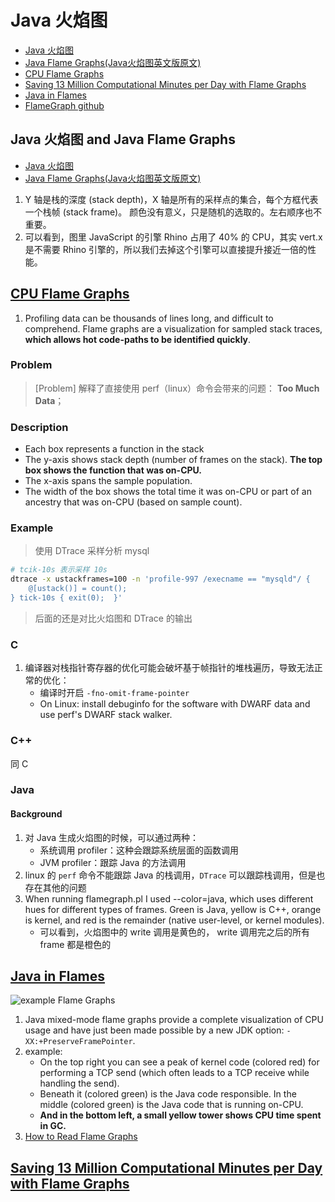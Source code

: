 # Java 火焰图

- [Java 火焰图](https://colobu.com/2016/08/10/Java-Flame-Graphs/)
- [Java Flame Graphs(Java火焰图英文版原文)](http://www.brendangregg.com/blog/2014-06-12/java-flame-graphs.html)
- [CPU Flame Graphs](http://www.brendangregg.com/FlameGraphs/cpuflamegraphs.html)
- [Saving 13 Million Computational Minutes per Day with Flame Graphs](https://netflixtechblog.com/saving-13-million-computational-minutes-per-day-with-flame-graphs-d95633b6d01f)
- [Java in Flames](https://netflixtechblog.com/java-in-flames-e763b3d32166)
- [FlameGraph github](https://github.com/brendangregg/FlameGraph)

## Java 火焰图 and Java Flame Graphs

- [Java 火焰图](https://colobu.com/2016/08/10/Java-Flame-Graphs/)
- [Java Flame Graphs(Java火焰图英文版原文)](http://www.brendangregg.com/blog/2014-06-12/java-flame-graphs.html)

1. Y 轴是栈的深度 (stack depth)，X 轴是所有的采样点的集合，每个方框代表一个栈帧 (stack frame)。 颜色没有意义，只是随机的选取的。左右顺序也不重要。
2. 可以看到，图里 JavaScript 的引擎 Rhino 占用了 40% 的 CPU，其实 vert.x 是不需要 Rhino 引擎的，所以我们去掉这个引擎可以直接提升接近一倍的性能。

## [CPU Flame Graphs](http://www.brendangregg.com/FlameGraphs/cpuflamegraphs.html)

1. Profiling data can be thousands of lines long, and difficult to comprehend. Flame graphs are a visualization for sampled stack traces,  **which allows hot code-paths to be identified quickly**. 

### Problem

>[Problem] 解释了直接使用 perf（linux）命令会带来的问题： **Too Much Data**；

### Description

- Each box represents a function in the stack
- The y-axis shows stack depth (number of frames on the stack).  **The top box shows the function that was on-CPU.**
- The x-axis spans the sample population. 
- The width of the box shows the total time it was on-CPU or part of an ancestry that was on-CPU (based on sample count).

### Example

>使用 DTrace 采样分析 mysql

```bash
# tcik-10s 表示采样 10s
dtrace -x ustackframes=100 -n 'profile-997 /execname == "mysqld"/ {
    @[ustack()] = count(); 
} tick-10s { exit(0);  }'
```

>后面的还是对比火焰图和 DTrace 的输出

### C

1. 编译器对栈指针寄存器的优化可能会破坏基于帧指针的堆栈遍历，导致无法正常的优化：
	- 编译时开启 `-fno-omit-frame-pointer`
	- On Linux: install debuginfo for the software with DWARF data and use perf's DWARF stack walker.

### C++

同 C

### Java

#### Background

1. 对 Java 生成火焰图的时候，可以通过两种：
	- 系统调用 profiler：这种会跟踪系统层面的函数调用
	- JVM profiler：跟踪 Java 的方法调用
2. linux 的 `perf` 命令不能跟踪 Java 的栈调用，`DTrace` 可以跟踪栈调用，但是也存在其他的问题
3. When running flamegraph.pl I used --color=java, which uses different hues for different types of frames. Green is Java, yellow is C++, orange is kernel, and red is the remainder (native user-level, or kernel modules).
	- 可以看到，火焰图中的 write 调用是黄色的， write 调用完之后的所有 frame 都是橙色的

## [Java in Flames](https://netflixtechblog.com/java-in-flames-e763b3d32166)

![example Flame Graphs](https://miro.medium.com/max/2400/1*-RGVVUyBIdiQo0vvQJNWTA.png)

1. Java mixed-mode flame graphs provide a complete visualization of CPU usage and have just been made possible by a new JDK option: `-XX:+PreserveFramePointer`.
2. example:
	- On the top right you can see a peak of kernel code (colored red) for performing a TCP send (which often leads to a TCP receive while handling the send).
	- Beneath it (colored green) is the Java code responsible. In the middle (colored green) is the Java code that is running on-CPU.
	- **And in the bottom left, a small yellow tower shows CPU time spent in GC.**
3. [How to Read Flame Graphs](http://www.slideshare.net/brendangregg/blazing-performance-with-flame-graphs/40)

## [Saving 13 Million Computational Minutes per Day with Flame Graphs](https://netflixtechblog.com/saving-13-million-computational-minutes-per-day-with-flame-graphs-d95633b6d01f)


